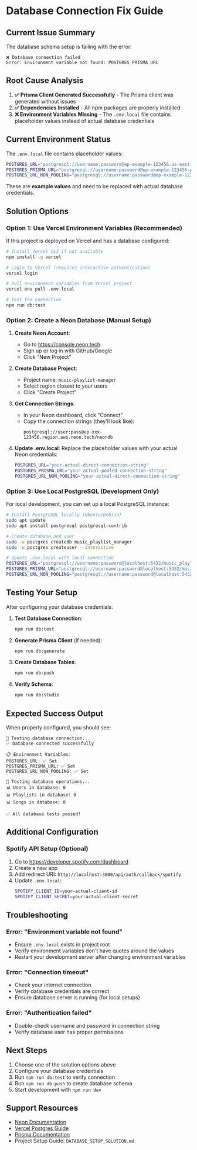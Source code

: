 # Database Connection Fix Guide

## Current Issue Summary

The database schema setup is failing with the error:
```
❌ Database connection failed
Error: Environment variable not found: POSTGRES_PRISMA_URL
```

## Root Cause Analysis

1. **✅ Prisma Client Generated Successfully** - The Prisma client was generated without issues
2. **✅ Dependencies Installed** - All npm packages are properly installed
3. **❌ Environment Variables Missing** - The `.env.local` file contains placeholder values instead of actual database credentials

## Current Environment Status

The `.env.local` file contains placeholder values:
```bash
POSTGRES_URL="postgresql://username:password@ep-example-123456.us-east-2.aws.neon.tech/neondb"
POSTGRES_PRISMA_URL="postgresql://username:password@ep-example-123456-pooler.us-east-2.aws.neon.tech/neondb?pgbouncer=true&connection_limit=1"
POSTGRES_URL_NON_POOLING="postgresql://username:password@ep-example-123456.us-east-2.aws.neon.tech/neondb"
```

These are **example values** and need to be replaced with actual database credentials.

## Solution Options

### Option 1: Use Vercel Environment Variables (Recommended)

If this project is deployed on Vercel and has a database configured:

```bash
# Install Vercel CLI if not available
npm install -g vercel

# Login to Vercel (requires interactive authentication)
vercel login

# Pull environment variables from Vercel project
vercel env pull .env.local

# Test the connection
npm run db:test
```

### Option 2: Create a Neon Database (Manual Setup)

1. **Create Neon Account**:
   - Go to https://console.neon.tech
   - Sign up or log in with GitHub/Google
   - Click "New Project"

2. **Create Database Project**:
   - Project name: `music-playlist-manager`
   - Select region closest to your users
   - Click "Create Project"

3. **Get Connection Strings**:
   - In your Neon dashboard, click "Connect"
   - Copy the connection strings (they'll look like):
     ```
     postgresql://user:pass@ep-xxx-123456.region.aws.neon.tech/neondb
     ```

4. **Update .env.local**:
   Replace the placeholder values with your actual Neon credentials:
   ```bash
   POSTGRES_URL="your-actual-direct-connection-string"
   POSTGRES_PRISMA_URL="your-actual-pooled-connection-string"
   POSTGRES_URL_NON_POOLING="your-actual-direct-connection-string"
   ```

### Option 3: Use Local PostgreSQL (Development Only)

For local development, you can set up a local PostgreSQL instance:

```bash
# Install PostgreSQL locally (Ubuntu/Debian)
sudo apt update
sudo apt install postgresql postgresql-contrib

# Create database and user
sudo -u postgres createdb music_playlist_manager
sudo -u postgres createuser --interactive

# Update .env.local with local connection
POSTGRES_URL="postgresql://username:password@localhost:5432/music_playlist_manager"
POSTGRES_PRISMA_URL="postgresql://username:password@localhost:5432/music_playlist_manager"
POSTGRES_URL_NON_POOLING="postgresql://username:password@localhost:5432/music_playlist_manager"
```

## Testing Your Setup

After configuring your database credentials:

1. **Test Database Connection**:
   ```bash
   npm run db:test
   ```

2. **Generate Prisma Client** (if needed):
   ```bash
   npm run db:generate
   ```

3. **Create Database Tables**:
   ```bash
   npm run db:push
   ```

4. **Verify Schema**:
   ```bash
   npm run db:studio
   ```

## Expected Success Output

When properly configured, you should see:
```
🔄 Testing database connection...
✅ Database connected successfully

📋 Environment Variables:
POSTGRES_URL: ✅ Set
POSTGRES_PRISMA_URL: ✅ Set
POSTGRES_URL_NON_POOLING: ✅ Set

🧪 Testing database operations...
📊 Users in database: 0
📊 Playlists in database: 0
📊 Songs in database: 0

✅ All database tests passed!
```

## Additional Configuration

### Spotify API Setup (Optional)
1. Go to https://developer.spotify.com/dashboard
2. Create a new app
3. Add redirect URI: `http://localhost:3000/api/auth/callback/spotify`
4. Update `.env.local`:
   ```bash
   SPOTIFY_CLIENT_ID=your-actual-client-id
   SPOTIFY_CLIENT_SECRET=your-actual-client-secret
   ```

## Troubleshooting

### Error: "Environment variable not found"
- Ensure `.env.local` exists in project root
- Verify environment variables don't have quotes around the values
- Restart your development server after changing environment variables

### Error: "Connection timeout"
- Check your internet connection
- Verify database credentials are correct
- Ensure database server is running (for local setups)

### Error: "Authentication failed"
- Double-check username and password in connection string
- Verify database user has proper permissions

## Next Steps

1. Choose one of the solution options above
2. Configure your database credentials
3. Run `npm run db:test` to verify connection
4. Run `npm run db:push` to create database schema
5. Start development with `npm run dev`

## Support Resources

- [Neon Documentation](https://neon.tech/docs)
- [Vercel Postgres Guide](https://vercel.com/docs/storage/postgres)
- [Prisma Documentation](https://www.prisma.io/docs)
- Project Setup Guide: `DATABASE_SETUP_SOLUTION.md`